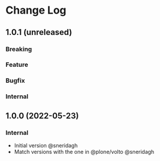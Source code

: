 # Change Log

## 1.0.1 (unreleased)

### Breaking

### Feature

### Bugfix

### Internal

## 1.0.0 (2022-05-23)

### Internal

- Initial version @sneridagh
- Match versions with the one in @plone/volto @sneridagh
